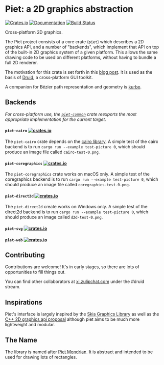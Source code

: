 # Piet: a 2D graphics abstraction
[![Crates.io](https://img.shields.io/crates/v/piet)](https://crates.io/crates/piet)
[![Documentation](https://docs.rs/piet/badge.svg)](https://docs.rs/piet)
[![Build Status](https://travis-ci.com/linebender/piet.svg?branch=master)](https://travis-ci.com/linebender/piet)

Cross-platform 2D graphics.

The Piet project consists of a core crate (`piet`) which describes a 2D graphics API,
and a number of "backends", which implement that API on top of the built-in
2D graphics system of a given platform. This allows the same drawing code to be
used on different platforms, without having to bundle a full 2D renderer.

The motivation for this crate is set forth in this [blog post]. It is used as
the basis of [Druid], a cross-platform GUI toolkit.

A companion for Bézier path representation and geometry is [kurbo].

## Backends

*For cross-platform use, the [`piet-common`][] crate reexports the most
appropriate implementation for the current target.*

#### `piet-cairo` [![crates.io](https://img.shields.io/crates/v/piet-cairo)](https://crates.io/crates/piet-cairo)

The `piet-cairo` crate depends on the [cairo library][]. A simple test of the cairo
backend is to run `cargo run --example test-picture 0`, which should
produce an image file called `cairo-test-0.png`.

#### `piet-coregraphics` [![crates.io](https://img.shields.io/crates/v/piet-coregraphics)](https://crates.io/crates/piet-coregraphics)

The `piet-coregraphics` crate works on macOS only. A simple test of the coregraphics
backend is to run `cargo run --example test-picture 0`, which should
produce an image file called `coregraphics-test-0.png`.

#### `piet-direct2d` [![crates.io](https://img.shields.io/crates/v/piet-direct2d)](https://crates.io/crates/piet-direct2d)

The `piet-direct2d` create works on Windows only. A simple test of the direct2d
backend is to run `cargo run --example test-picture 0`, which should
produce an image called `d2d-test-0.png`.

#### `piet-svg` [![crates.io](https://img.shields.io/crates/v/piet-svg)](https://crates.io/crates/piet-svg)
#### `piet-web` [![crates.io](https://img.shields.io/crates/v/piet-web)](https://crates.io/crates/piet-web)

## Contributing

Contributions are welcome! It's in early stages, so there are lots of opportunities to fill things out.

You can find other collaborators at [xi.zulipchat.com][zulip] under the #druid stream.

## Inspirations

Piet's interface is largely inspired by the [Skia Graphics Library] as well as
the [C++ 2D graphics api proposal] although piet aims to be much more lightweight and modular.

## The Name

The library is named after [Piet Mondrian]. It is abstract and intended to
be used for drawing lots of rectangles.

[blog post]: https://raphlinus.github.io/rust/graphics/2018/10/11/2d-graphics.html
[Druid]: https://github.com/xi-editor/druid
[kurbo]: https://github.com/linebender/kurbo
[zulip]: https://xi.zulipchat.com
[Skia Graphics Library]: https://skia.org
[C++ 2D graphics api proposal]: http://www.open-std.org/jtc1/sc22/wg21/docs/papers/2018/p0267r8.pdf
[Piet Mondrian]: https://en.wikipedia.org/wiki/Piet_Mondrian
[`piet-common`]: https://crates.io/crates/piet-common
[cairo library]: https://www.cairographics.org/download/
